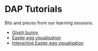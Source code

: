 # DAP Tutorials

Bits and pieces from our learning sessions.

- <a href="bunny.html" title="Glyph bunny">Glyph bunny</a>
- <a href="easter_egg_viz.html" title="Easter egg visualisation">Easter egg visualisation</a>
- <a href=" interactive_easter_eggs.html" title="Interactive Easter egg visualisation">Interactive Easter egg visualisation</a>
